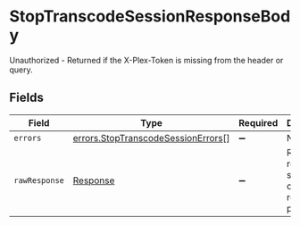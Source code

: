 # StopTranscodeSessionResponseBody

Unauthorized - Returned if the X-Plex-Token is missing from the header or query.


## Fields

| Field                                                                                    | Type                                                                                     | Required                                                                                 | Description                                                                              |
| ---------------------------------------------------------------------------------------- | ---------------------------------------------------------------------------------------- | ---------------------------------------------------------------------------------------- | ---------------------------------------------------------------------------------------- |
| `errors`                                                                                 | [errors.StopTranscodeSessionErrors](../../models/errors/stoptranscodesessionerrors.md)[] | :heavy_minus_sign:                                                                       | N/A                                                                                      |
| `rawResponse`                                                                            | [Response](https://developer.mozilla.org/en-US/docs/Web/API/Response)                    | :heavy_minus_sign:                                                                       | Raw HTTP response; suitable for custom response parsing                                  |